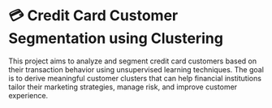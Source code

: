 # 💳 Credit Card Customer Segmentation using Clustering

This project aims to analyze and segment credit card customers based on their transaction behavior using unsupervised learning techniques. The goal is to derive meaningful customer clusters that can help financial institutions tailor their marketing strategies, manage risk, and improve customer experience.